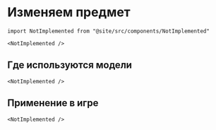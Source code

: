 # Изменяем предмет

```mdx-code-block
import NotImplemented from "@site/src/components/NotImplemented"

<NotImplemented />
```

## Где используются модели

```mdx-code-block
<NotImplemented />
```

## Применение в игре

```mdx-code-block
<NotImplemented />
```
